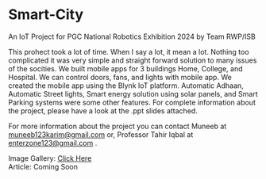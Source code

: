 # Smart-City
An IoT Project for PGC National Robotics Exhibition 2024 by Team RWP/ISB

This prohect took a lot of time. When I say a lot, it mean a lot. Nothing too complicated it was very simple and straight forward solution to many issues of the socities. We built mobile apps for 3 buildings Home, College, and Hospital. We can control doors, fans, and lights with mobile app. We created the mobile app using the Blynk IoT platform. Automatic Adhaan, Automatic Street lights, Smart energy solution using solar panels, and Smart Parking systems were some other features. For complete information about the project, please have a look at the .ppt slides attached.



For more information about the project you can contact Muneeb at muneeb123karim@gmail.com or, Professor Tahir Iqbal at enterzone123@gmail.com . <br>


Image Gallery: <a href="https://mega.nz/folder/9NQFnLRA#2EGFezg7hKZYjzW8xVjetA">Click Here</a> <br>
Article: Coming Soon
